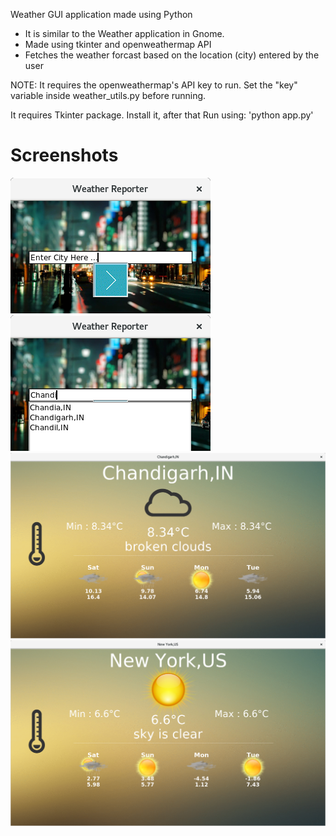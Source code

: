  Weather GUI application made using Python

- It is similar to the Weather application in Gnome.
- Made using tkinter and openweathermap API
- Fetches the weather forcast based on the location (city) entered by the user

NOTE: It requires the openweathermap's API key to run. Set the "key" variable inside 
weather_utils.py before running.

It requires Tkinter package. Install it, after that Run using: 'python app.py'

# Screenshots
![Screenshot_1](/screenshots/1.png?raw=true "Screenshot")
![Screenshot_2](/screenshots/2.png?raw=true "Screenshot")
![Screenshot_3](/screenshots/3.png?raw=true "Screenshot")
![Screenshot_4](/screenshots/4.png?raw=true "Screenshot")
